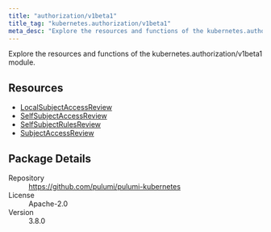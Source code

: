 ```yaml
---
title: "authorization/v1beta1"
title_tag: "kubernetes.authorization/v1beta1"
meta_desc: "Explore the resources and functions of the kubernetes.authorization/v1beta1 module."
---
```


<!-- WARNING: this file was generated by Pulumi Docs Generator. -->
<!-- Do not edit by hand unless you're certain you know what you are doing! -->

Explore the resources and functions of the kubernetes.authorization/v1beta1 module.

<h2 id="resources">Resources</h2>
<ul class="api">
    <li><a href="localsubjectaccessreview" title="LocalSubjectAccessReview"><span class="symbol resource"></span>LocalSubjectAccessReview</a></li>
    <li><a href="selfsubjectaccessreview" title="SelfSubjectAccessReview"><span class="symbol resource"></span>SelfSubjectAccessReview</a></li>
    <li><a href="selfsubjectrulesreview" title="SelfSubjectRulesReview"><span class="symbol resource"></span>SelfSubjectRulesReview</a></li>
    <li><a href="subjectaccessreview" title="SubjectAccessReview"><span class="symbol resource"></span>SubjectAccessReview</a></li>
</ul>

<h2 id="package-details">Package Details</h2>
<dl class="package-details">
	<dt>Repository</dt>
	<dd><a href="https://github.com/pulumi/pulumi-kubernetes">https://github.com/pulumi/pulumi-kubernetes</a></dd>
	<dt>License</dt>
	<dd>Apache-2.0</dd>
	<dt>Version</dt>
	<dd>3.8.0</dd>
</dl>

